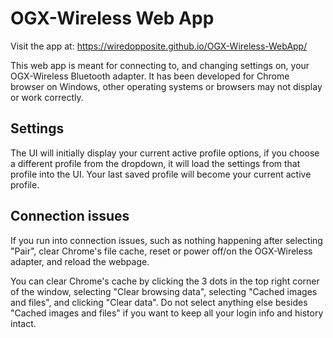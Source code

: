 # OGX-Wireless Web App
Visit the app at: https://wiredopposite.github.io/OGX-Wireless-WebApp/

This web app is meant for connecting to, and changing settings on, your OGX-Wireless Bluetooth adapter. It has been developed for Chrome browser on Windows, other operating systems or browsers may not display or work correctly.

## Settings
The UI will initially display your current active profile options, if you choose a different profile from the dropdown, it will load the settings from that profile into the UI. Your last saved profile will become your current active profile.

## Connection issues
If you run into connection issues, such as nothing happening after selecting "Pair", clear Chrome's file cache, reset or power off/on the OGX-Wireless adapter, and reload the webpage. 

You can clear Chrome's cache by clicking the 3 dots in the top right corner of the window, selecting "Clear browsing data", selecting "Cached images and files", and clicking "Clear data". Do not select anything else besides "Cached images and files" if you want to keep all your login info and history intact.